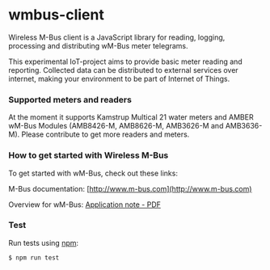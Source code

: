 # wmbus-client
Wireless M-Bus client is a JavaScript library for reading, logging, processing
and distributing wM-Bus meter telegrams.

This experimental IoT-project aims to provide basic meter reading and reporting.
Collected data can be distributed to external services over internet, making your
environment to be part of Internet of Things.

### Supported meters and readers
At the moment it supports Kamstrup Multical 21 water meters and AMBER wM-Bus Modules (AMB8426-M, AMB8626-M, AMB3626-M and AMB3636-M).
Please contribute to get more readers and meters.

### How to get started with Wireless M-Bus
To get started with wM-Bus, check out these links:

M-Bus documentation: [http://www.m-bus.com](http://www.m-bus.com)

Overview for wM-Bus: [Application note - PDF](http://www.st.com/content/ccc/resource/technical/document/application_note/3f/fb/35/5a/25/4e/41/ba/DM00233038.pdf/files/DM00233038.pdf/jcr:content/translations/en.DM00233038.pdf)

### Test
Run tests using [npm](https://www.npmjs.com/):

    $ npm run test
